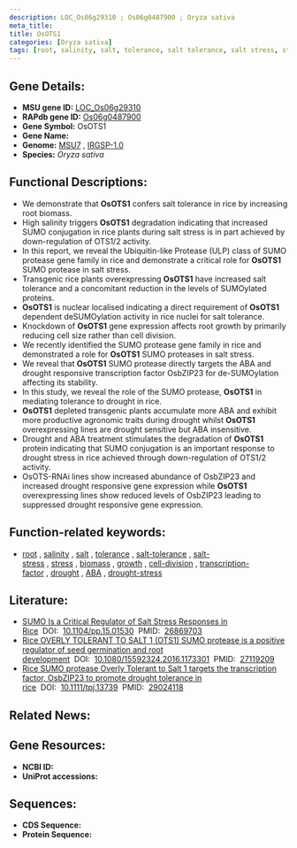 ```yaml
---
description: LOC_Os06g29310 ; Os06g0487900 ; Oryza sativa
meta_title:
title: OsOTS1
categories: [Oryza sativa]
tags: [root, salinity, salt, tolerance, salt tolerance, salt stress, stress, biomass, growth, cell division, transcription factor, drought,  ABA , drought stress, drought stress , ABA]
---
```


## Gene Details:
- **MSU gene ID:** [LOC_Os06g29310](http://rice.uga.edu/cgi-bin/ORF_infopage.cgi?orf=LOC_Os06g29310)  
- **RAPdb gene ID:** [Os06g0487900](https://rapdb.dna.affrc.go.jp/locus/?name=Os06g0487900)  
- **Gene Symbol:** OsOTS1
- **Gene Name:**
- **Genome:**  [MSU7](http://rice.uga.edu/)&nbsp;,&nbsp;[IRGSP-1.0](https://rapdb.dna.affrc.go.jp/download/irgsp1.html)
- **Species:** *Oryza sativa*

## Functional Descriptions:
   - We demonstrate that **OsOTS1** confers salt tolerance in rice by increasing root biomass.
   - High salinity triggers **OsOTS1** degradation indicating that increased SUMO conjugation in rice plants during salt stress is in part achieved by down-regulation of OTS1/2 activity.
   - In this report, we reveal the Ubiquitin-like Protease (ULP) class of SUMO protease gene family in rice and demonstrate a critical role for **OsOTS1** SUMO protease in salt stress.
   - Transgenic rice plants overexpressing **OsOTS1** have increased salt tolerance and a concomitant reduction in the levels of SUMOylated proteins.
   - **OsOTS1** is nuclear localised indicating a direct requirement of **OsOTS1** dependent deSUMOylation activity in rice nuclei for salt tolerance.
   - Knockdown of **OsOTS1** gene expression affects root growth by primarily reducing cell size rather than cell division.
   - We recently identified the SUMO protease gene family in rice and demonstrated a role for **OsOTS1** SUMO proteases in salt stress.
   - We reveal that **OsOTS1** SUMO protease directly targets the ABA and drought responsive transcription factor OsbZIP23 for de-SUMOylation affecting its stability.
   - In this study, we reveal the role of the SUMO protease, **OsOTS1** in mediating tolerance to drought in rice.
   - **OsOTS1** depleted transgenic plants accumulate more ABA and exhibit more productive agronomic traits during drought whilst **OsOTS1** overexpressing lines are drought sensitive but ABA insensitive.
   - Drought and ABA treatment stimulates the degradation of **OsOTS1** protein indicating that SUMO conjugation is an important response to drought stress in rice achieved through down-regulation of OTS1/2 activity.
   - OsOTS-RNAi lines show increased abundance of OsbZIP23 and increased drought responsive gene expression while **OsOTS1** overexpressing lines show reduced levels of OsbZIP23 leading to suppressed drought responsive gene expression.

## Function-related keywords:
   - [root](/tags/root/)&nbsp;,&nbsp;[salinity](/tags/salinity/)&nbsp;,&nbsp;[salt](/tags/salt/)&nbsp;,&nbsp;[tolerance](/tags/tolerance/)&nbsp;,&nbsp;[salt-tolerance](/tags/salt-tolerance/)&nbsp;,&nbsp;[salt-stress](/tags/salt-stress/)&nbsp;,&nbsp;[stress](/tags/stress/)&nbsp;,&nbsp;[biomass](/tags/biomass/)&nbsp;,&nbsp;[growth](/tags/growth/)&nbsp;,&nbsp;[cell-division](/tags/cell-division/)&nbsp;,&nbsp;[transcription-factor](/tags/transcription-factor/)&nbsp;,&nbsp;[drought](/tags/drought/)&nbsp;,&nbsp;[ABA](/tags/ABA/)&nbsp;,&nbsp;[drought-stress](/tags/drought-stress/)

## Literature:
   - [SUMO Is a Critical Regulator of Salt Stress Responses in Rice](https://www.doi.org/10.1104/pp.15.01530)&nbsp;&nbsp;DOI:&nbsp;&nbsp;[10.1104/pp.15.01530](https://www.doi.org/10.1104/pp.15.01530)&nbsp;&nbsp;PMID:&nbsp;&nbsp;[26869703](https://pubmed.ncbi.nlm.nih.gov/26869703/)
   - [Rice OVERLY TOLERANT TO SALT 1 (OTS1) SUMO protease is a positive regulator of seed germination and root development](https://www.doi.org/10.1080/15592324.2016.1173301)&nbsp;&nbsp;DOI:&nbsp;&nbsp;[10.1080/15592324.2016.1173301](https://www.doi.org/10.1080/15592324.2016.1173301)&nbsp;&nbsp;PMID:&nbsp;&nbsp;[27119209](https://pubmed.ncbi.nlm.nih.gov/27119209/)
   - [Rice SUMO protease Overly Tolerant to Salt 1 targets the transcription factor, OsbZIP23 to promote drought tolerance in rice](https://www.doi.org/10.1111/tpj.13739)&nbsp;&nbsp;DOI:&nbsp;&nbsp;[10.1111/tpj.13739](https://www.doi.org/10.1111/tpj.13739)&nbsp;&nbsp;PMID:&nbsp;&nbsp;[29024118](https://pubmed.ncbi.nlm.nih.gov/29024118/)

## Related News:

## Gene Resources:
- **NCBI ID:**  []()
- **UniProt accessions:** [](https://www.uniprot.org/uniprotkb//entry)

## Sequences:
- **CDS Sequence:**
- **Protein Sequence:**
